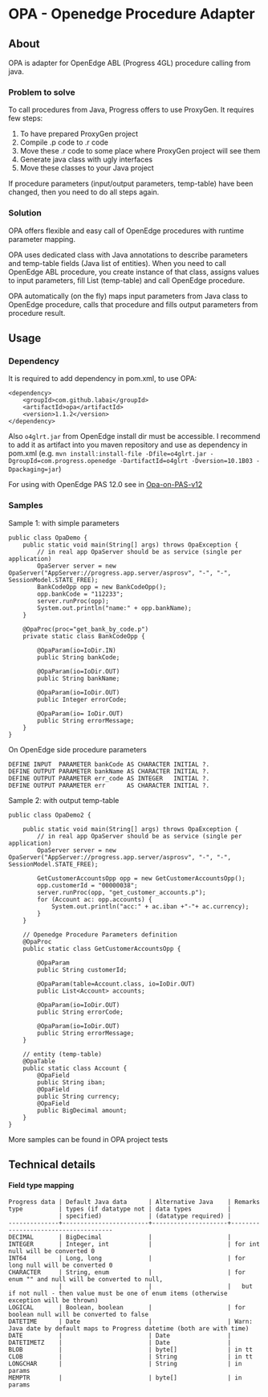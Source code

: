 # OPA - Openedge Procedure Adapter

## About

OPA is adapter for OpenEdge ABL (Progress 4GL) procedure calling from java.

### Problem to solve
To call procedures from Java, Progress offers to use ProxyGen. It requires few steps:  
1) To have prepared ProxyGen project  
2) Compile .p code to .r code  
3) Move these .r code to some place where ProxyGen project will see them  
4) Generate java class with ugly interfaces  
5) Move these classes to your Java project  

If procedure parameters (input/output parameters, temp-table) have been changed, then you need to do all steps again.

### Solution

OPA offers flexible and easy call of OpenEdge procedures with runtime parameter mapping.

OPA uses dedicated class with Java annotations to describe parameters and temp-table fields (Java list of entities). When you need to call OpenEdge ABL procedure, you create instance of that class, assigns values to input parameters, fill List (temp-table) and call OpenEdge procedure. 

OPA automatically (on the fly) maps input parameters from Java class to OpenEdge procedure, calls that procedure and fills output parameters from procedure result.

## Usage

### Dependency

It is required to add dependency in pom.xml, to use OPA:

    <dependency>
        <groupId>com.github.labai</groupId>
        <artifactId>opa</artifactId>
        <version>1.1.2</version>
    </dependency>

Also `o4glrt.jar` from OpenEdge install dir must be accessible. I recommend to add it as artifact into you maven repository and use as dependency in pom.xml (e.g. `mvn install:install-file -Dfile=o4glrt.jar -DgroupId=com.progress.openedge -DartifactId=o4glrt -Dversion=10.1B03 -Dpackaging=jar`)

For using with OpenEdge PAS 12.0 see in 
[Opa-on-PAS-v12](Opa-on-PAS-v12)


### Samples

Sample 1: with simple parameters

    public class OpaDemo {
        public static void main(String[] args) throws OpaException {
            // in real app OpaServer should be as service (single per application)
            OpaServer server = new OpaServer("AppServer://progress.app.server/asprosv", "-", "-", SessionModel.STATE_FREE);
            BankCodeOpp opp = new BankCodeOpp();
            opp.bankCode = "112233";
            server.runProc(opp);
            System.out.println("name:" + opp.bankName);
        }
         
        @OpaProc(proc="get_bank_by_code.p")
        private static class BankCodeOpp {
             
            @OpaParam(io=IoDir.IN)
            public String bankCode;
             
            @OpaParam(io=IoDir.OUT)
            public String bankName;
             
            @OpaParam(io=IoDir.OUT)
            public Integer errorCode;
             
            @OpaParam(io= IoDir.OUT)
            public String errorMessage;
        }
    }


On OpenEdge side procedure parameters

    DEFINE INPUT  PARAMETER bankCode AS CHARACTER INITIAL ?.  
    DEFINE OUTPUT PARAMETER bankName AS CHARACTER INITIAL ?.  
    DEFINE OUTPUT PARAMETER err_code AS INTEGER   INITIAL ?.  
    DEFINE OUTPUT PARAMETER err      AS CHARACTER INITIAL ?.  

Sample 2: with output temp-table

    public class OpaDemo2 {
     
        public static void main(String[] args) throws OpaException {
            // in real app OpaServer should be as service (single per application)
            OpaServer server = new OpaServer("AppServer://progress.app.server/asprosv", "-", "-", SessionModel.STATE_FREE);
     
            GetCustomerAccountsOpp opp = new GetCustomerAccountsOpp();
            opp.customerId = "00000038";
            server.runProc(opp, "get_customer_accounts.p");
            for (Account ac: opp.accounts) {
                System.out.println("acc:" + ac.iban +"-"+ ac.currency);
            }
        }
          
        // Openedge Procedure Parameters definition 
        @OpaProc
        public static class GetCustomerAccountsOpp {
     
            @OpaParam
            public String customerId;
     
            @OpaParam(table=Account.class, io=IoDir.OUT)
            public List<Account> accounts;
     
            @OpaParam(io=IoDir.OUT)
            public String errorCode;
          
            @OpaParam(io=IoDir.OUT)
            public String errorMessage;
        }
         
        // entity (temp-table) 
        @OpaTable
        public static class Account {
            @OpaField
            public String iban;
            @OpaField
            public String currency;
            @OpaField
            public BigDecimal amount;
        }
    }

More samples can be found in OPA project tests

## Technical details

#### Field type mapping

    Progress data | Default Java data      | Alternative Java    | Remarks
    type          | types (if datatype not | data types          |
                  | specified)             | (datatype required) |
    --------------+------------------------+---------------------+-------------------------------------
    DECIMAL       | BigDecimal             |                     |
    INTEGER       | Integer, int           |                     | for int null will be converted 0
    INT64         | Long, long             |                     | for long null will be converted 0
    CHARACTER     | String, enum           |                     | for enum "" and null will be converted to null,
                  |                        |                     |   but if not null - then value must be one of enum items (otherwise exception will be thrown)
    LOGICAL       | Boolean, boolean       |                     | for boolean null will be converted to false
    DATETIME      | Date                   |                     | Warn: Java date by default maps to Progress datetime (both are with time)
    DATE          |                        | Date                |
    DATETIMETZ    |                        | Date                |
    BLOB          |                        | byte[]              | in tt
    CLOB          |                        | String              | in tt
    LONGCHAR      |                        | String              | in params
    MEMPTR        |                        | byte[]              | in params
